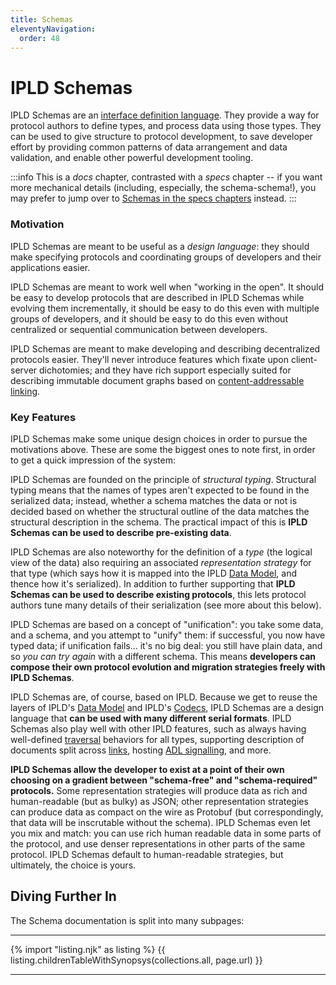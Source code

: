 ```yaml
---
title: Schemas
eleventyNavigation:
  order: 48
---
```


IPLD Schemas
============

IPLD Schemas are an [interface definition language](https://en.wikipedia.org/wiki/Interface_description_language).
They provide a way for protocol authors to define types, and process data using those types.
They can be used to give structure to protocol development,
to save developer effort by providing common patterns of data arrangement and data validation,
and enable other powerful development tooling.

:::info
This is a _docs_ chapter, contrasted with a _specs_ chapter -- if you want more mechanical details
(including, especially, the schema-schema!),
you may prefer to jump over to [Schemas in the specs chapters](/specs/schemas/) instead.
:::

### Motivation

IPLD Schemas are meant to be useful as a _design language_: they should make specifying protocols and coordinating groups of developers and their applications easier.

IPLD Schemas are meant to work well when "working in the open".
It should be easy to develop protocols that are described in IPLD Schemas
while evolving them incrementally,
it should be easy to do this even with multiple groups of developers,
and it should be easy to do this even without centralized or sequential communication between developers.

IPLD Schemas are meant to make developing and describing decentralized protocols easier.
They'll never introduce features which fixate upon client-server dichotomies;
and they have rich support especially suited for describing immutable document graphs based
on [content-addressable](/glossary/#content-addressing) [linking](/glossary/#link).

### Key Features

IPLD Schemas make some unique design choices in order to pursue the motivations above.
These are some the biggest ones to note first, in order to get a quick impression of the system:

IPLD Schemas are founded on the principle of _structural typing_.
Structural typing means that the names of types aren't expected to be found in the serialized data;
instead, whether a schema matches the data or not is decided based on whether the structural outline of the data matches the structural description in the schema.
The practical impact of this is **IPLD Schemas can be used to describe pre-existing data**.

IPLD Schemas are also noteworthy for the definition of a _type_ (the logical view of the data)
also requiring an associated _representation strategy_ for that type (which says how it is mapped into the IPLD [Data Model](/docs/data-model), and thence how it's serialized).
In addition to further supporting that **IPLD Schemas can be used to describe existing protocols**,
this lets protocol authors tune many details of their serialization (see more about this below).

IPLD Schemas are based on a concept of "unification": you take some data, and a schema,
and you attempt to "unify" them:
if successful, you now have typed data;
if unification fails... it's no big deal: you still have plain data,
and so _you can try again_ with a different schema.
This means **developers can compose their own protocol evolution and migration strategies freely with IPLD Schemas**.

IPLD Schemas are, of course, based on IPLD.
Because we get to reuse the layers of IPLD's [Data Model](/docs/data-model/) and IPLD's [Codecs](/docs/codecs/),
IPLD Schemas are a design language that **can be used with many different serial formats**.
IPLD Schemas also play well with other IPLD features,
such as always having well-defined [traversal](/docs/data-model/traversal) behaviors for all types,
supporting description of documents split across [links](/glossary/#link),
hosting [ADL signalling](./features/indicating-adls/), and more.

**IPLD Schemas allow the developer to exist at a point of their own choosing on
a gradient between "schema-free" and "schema-required" protocols.**
Some representation strategies will produce data as rich and human-readable (but as bulky) as JSON;
other representation strategies can produce data as compact on the wire as Protobuf
(but correspondingly, that data will be inscrutable without the schema).
IPLD Schemas even let you mix and match:
you can use rich human readable data in some parts of the protocol,
and use denser representations in other parts of the same protocol.
IPLD Schemas default to human-readable strategies, but ultimately,
the choice is yours.


Diving Further In
-----------------

The Schema documentation is split into many subpages:

---

{% import "listing.njk" as listing %}
{{ listing.childrenTableWithSynopsys(collections.all, page.url) }}

---
